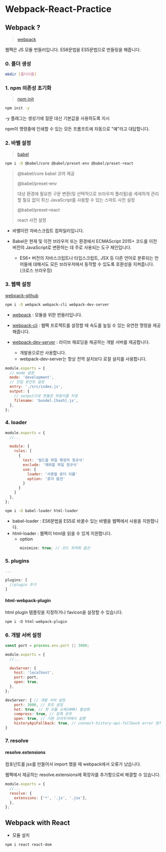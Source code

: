 # Webpack-React-Practice

## Webpack ?

> [webpack](https://webpack.kr/)

웹팩은 JS 모듈 번들러입니다. ES6문법을 ES5문법으로 번들링을 해줍니다.

### 0. 폴더 생성

```bash
mkdir [폴더이름]
```

### 1. npm 의존성 초기화

> [npm init](https://docs.npmjs.com/cli/v8/commands/npm-init)

```bash
npm init -y
```

-y 플래그는 생성기에 질문 대신 기본값을 사용하도록 지시

npm이 명령줄에 인쇄할 수 있는 모든 프롬프트에 자동으로 "예"라고 대답합니다.

### 2. 바벨 설정

> [babel](https://babeljs.io/)

```bash
npm i -D @babel/core @babel/preset-env @babel/preset-react
```

> @babel/core babel
> 코어 제공
>
> @babel/preset-env
>
> 대상 환경에 필요한 구문 변환(및 선택적으로 브라우저 폴리필)을 세세하게 관리할 필요 없이 최신 JavaScript를 사용할 수 있는 스마트 사전 설정
>
> @babel/preset-react
>
> react 사전 설정

- 바벨이란 자바스크립트 컴파일러입니다.

- Babel은 현재 및 이전 브라우저 또는 환경에서 ECMAScript 2015+ 코드를 이전 버전의 JavaScript로 변환하는 데 주로 사용되는 도구 체인입니다.
  - ES6+ 버전의 자바스크립트나 타입스크립트, JSX 등 다른 언어로 분류되는 언어들에 대해서도 모든 브라우저에서 동작할 수 있도록 호환성을 지켜줍니다. (크로스 브라우징)

### 3. 웹팩 설정

[webpack-github](https://github.com/webpack/webpack)

```bash
npm i -D webpack webpack-cli webpack-dev-server
```

- [webpack](https://github.com/webpack/webpack#install) : 모듈을 위한 번들러입니다.

- [webpack-cli](https://www.npmjs.com/package/webpack-cli) : 웹팩 프로젝트를 설정할 때 속도를 높일 수 있는 유연한 명령을 제공해줍니다.

- [webpack-dev-server](https://www.npmjs.com/package/webpack-dev-server) : 라이브 재로딩을 제공하는 개발 서버를 제공합니다.

  - 개발용으로만 사용합니다.
  - webpack-dev-server는 항상 전역 설치보다 로컬 설치를 사용합니다.

```js
module.exports = {
  // mode 설정
  mode: 'development',
  // 진입 포인트 설정
  entry: './src/index.js',
  output: {
    // output으로 번들된 파일이름 지정
    filename: 'bundel.[hash].js',
  },
};
```

### 4. loader

```js
module.exports = {
  //...

  module: {
    rules: [
      {
        test: '빌드할 파일 확장자 정규식'
        exclude: '제외할 파일 정규식'
        use: {
          loader: '사용할 로더 이름'
          option: '로더 옵션'
        }
      }
    ]
  },
};
```

```bash
npm i -D babel-loader html-loader
```

- babel-loader : ES6문법을 ES5로 바꿀수 있는 바벨을 웹팩에서 사용을 지원합니다.
- html-loader : 웹팩이 html을 읽을 수 있게 지원합니다.
  - option
    ```js
    minimize: true; // 코드 최적화 옵션
    ```

### 5. plugins

```js
...

plugins: [
  //plugin 추가
]
```

#### html-webpack-plugin

html plugin
템플릿을 지정하거나 favicon을 설정할 수 있습니다.

```
npm i -D html-webpack-plugin
```

### 6. 개발 서버 설정

```js
const port = process.env.port || 3000;

module.exports = {
  //...

  devServer: {
    host: 'localhost',
    port: port,
    open: true,
  },
};
```

```js
devServer: { // 개발 서버 설정
    port: 3000, // 포트 설정
    hot: true, // 핫 모듈 교체(HMR) 활성화
    compress: true, // 압축 유무
    open: true, // 기본 브라우저에서 실행
    historyApiFallback: true, // connect-history-api-fallback error 방지
}
```

### 7. resolve

#### resolve.extensions

컴포넌트를 jsx를 만들어서 import 했을 때 webpack에서 오류가 났습니다.

웹팩에서 제공하는 resolve.extensions에 확장자를 추가함으로써 해결할 수 있습니다.

```js
module.exports = {
  //...
  resolve: {
    extensions: ['*', '.js', '.jsx'],
  },
};
```

## Webpack with React

- 모듈 설치

```bash
npm i react react-dom
```
